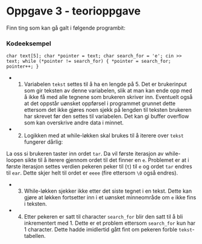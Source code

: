 # Oppgave 3 - teorioppgave
Finn ting som kan gå galt i følgende programbit:

### Kodeeksempel
`char text[5];
char *pointer = text;
char search_for = 'e';
cin >> text;
while (*pointer != search_for) {
  *pointer = search_for;
  pointer++;
}`

 - 1. Variabelen `tekst` settes til å ha en lengde på 5. Det er brukerinput som gir teksten av denne variabelen, slik at man kan ende opp med å ikke få med alle tegnene som brukeren skriver inn. Eventuelt også at det oppstår uønsket oppførsel i programmet grunnet dette ettersom det ikke gjøres noen sjekk på lengden til teksten brukeren har skrevet før den settes til variabelen. Det kan gi buffer overflow som kan overskrive andre data i minnet.
 
  - 2. Logikken med at while-løkken skal brukes til å iterere over `tekst` fungerer dårlig:
  
La oss si brukeren taster inn ordet `tar`.
Da vil første iterasjon av while-loopen sikte til å iterere gjennom ordet til det finner en `e`. Problemet er at i første iterasjon settes verdien pekeren peker til (`t`) til `e` og ordet `tar` endres til `ear`. Dette skjer helt til ordet er `eeee` (fire ettersom `\0` også endres).

 - 3. While-løkken sjekker ikke etter det siste tegnet i en tekst. Dette kan gjøre at løkken fortsetter inn i et uønsket minneområde om `e` ikke fins i teksten.

 - 4. Etter pekeren er satt til character `search_for` blir den satt til å bli inkrementert med 1. Dette er et problem ettersom `search_for` kun har 1 character. Dette hadde imidlertid gått fint om pekeren forble `tekst`-tabellen. 
